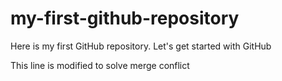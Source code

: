 # my-first-github-repository
Here is my first GitHub repository. Let's get started with GitHub

This line is modified to solve merge conflict

